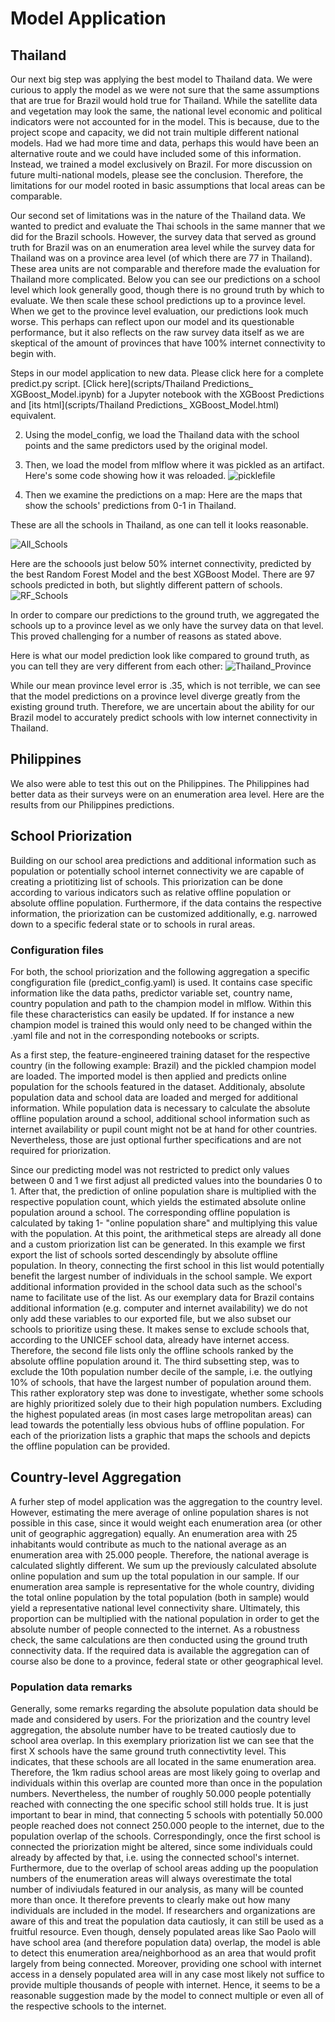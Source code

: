 # Model Application

## Thailand

Our next big step was applying the best model to Thailand data. We were curious to apply the model as we were not sure that the same assumptions that are true for Brazil would hold true for Thailand. While the satellite data and vegetation may look the same, the national level economic and political indicators were not accounted for in the model. This is because, due to the project scope and capacity, we did not train multiple different national models. Had we had more time and data, perhaps this would have been an alternative route and we could have included some of this information. Instead, we trained a model exclusively on Brazil. For more discussion on future multi-national models, please see the conclusion. Therefore, the limitations for our model rooted in basic assumptions that local areas can be comparable.

Our second set of limitations was in the nature of the Thailand data. We wanted to predict and evaluate the Thai schools in the same manner that we did for the Brazil schools. However, the survey data that served as ground truth for Brazil was on an enumeration area level while the survey data for Thailand was on a province area level (of which there are 77 in Thailand). These area units are not comparable and therefore made the evaluation for Thailand more complicated. Below you can see our predictions on a school level which look generally good, though there is no ground truth by which to evaluate. We then scale these school predictions up to a province level. When we get to the province level evaluation, our predictions look much worse. This perhaps can reflect upon our model and its questionable performance, but it also reflects on the raw survey data itself as we are skeptical of the amount of provinces that have 100% internet connectivity to begin with. 

Steps in our model application to new data. Please click here for a complete predict.py script.
[Click here](scripts/Thailand Predictions_ XGBoost_Model.ipynb) for a Jupyter notebook with the XGBoost Predictions and [its html](scripts/Thailand Predictions_ XGBoost_Model.html) equivalent. 

2. Using the model_config, we load the Thailand data with the school points and the same predictors used by the original model.

1. Then, we load the model from mlflow where it was pickled as an artifact. Here's some code showing how it was reloaded.
![picklefile](Images/thailand_pickle_model.PNG)

3. Then we examine the predictions on a map: 
Here are the maps that show the schools' predictions from 0-1 in Thailand.

These are all the schools in Thailand, as one can tell it looks reasonable.

![All_Schools](Images/RF_All_Schools.PNG)

Here are the schoools just below 50% internet connectivity, predicted by the best Random Forest Model and the best XGBoost Model. There are 97 schools predicted in both, but slightly different pattern of schools.
![RF_Schools](Images/Thailand_schols.PNG)


In order to compare our predictions to the ground truth, we aggregated the schools up to a province level as we only have the survey data on that level. This proved challenging for a number of reasons as stated above. 

Here is what our model prediction look like compared to ground truth, as you can tell they are very different from each other:
![Thailand_Province](Images/Thailand_province.PNG)

While our mean province level error is .35, which is not terrible, we can see that the model predictions on a province level diverge greatly from the existing ground truth. Therefore, we are uncertain about the ability for our Brazil model to accurately predict schools with low internet connectivity in Thailand.

## Philippines
We also were able to test this out on the Philippines. The Philippines had better data as their surveys were on an enumeration area level. Here are the results from our Philippines predictions. 

## School Priorization
Building on our school area predictions and additional information such as population or potentially school internet connectivity we are capable of creating a priotitizing list of schools. This priorization can be done according to various indicators such as relative offline population or absolute offline population. Furthermore, if the data contains the respective information, the priorization can be customized additionally, e.g. narrowed down to a specific federal state or to schools in rural areas.

### Configuration files
For both, the school priorization and the following aggregation a specific congfiguration file (predict_config.yaml) is used. It contains case specific information like the data paths, predictor variable set, country name, country population and path to the champion model in mlflow. Within this file these characteristics can easily be updated. If for instance a new champion model is trained this would only need to be changed within the .yaml file and not in the corresponding notebooks or scripts. 

As a first step, the feature-engineered training dataset for the respective country (in the following example: Brazil) and the pickled champion model are loaded. 
The imported model is then applied and predicts online population for the schools featured in the dataset. 
Additionaly, absolute population data and school data are loaded and merged for additional information. While population data is necessary to calculate the absolute offline population around a school, additional school information such as internet availability or pupil count might not be at hand for other countries. Nevertheless, those are just optional further specifications and are not required for priorization. 

Since our predicting model was not restricted to predict only values between 0 and 1 we first adjust all predicted values into the boundaries 0 to 1. 
After that, the prediction of online population share is multiplied with the respective population count, which yields the estimated absolute online population around a school. The corresponding offline population is calculated by taking 1- "online population share" and multiplying this value with the population. 
At this point, the arithmetical steps are already all done and a custom priorization list can be generated. In this example we first export the list of schools sorted descendingly by absolute offline population. In theory, connecting the first school in this list would potentially benefit the largest number of individuals in the school sample. We export additional information provided in the school data such as the school's name to facilitate use of the list.
As our exemplary data for Brazil contains additional information (e.g. computer and internet availability) we do not only add these variables to our exported file, but we also subset our schools to prioritize using these. It makes sense to exclude schools that, according to the UNICEF school data, already have internet access. Therefore, the second file lists only the offline schools ranked by the absolute offline population around it. 
The third subsetting step, was to exclude the 10th population number decile of the sample, i.e. the outlying 10% of schools, that have the largest number of population around them. This rather exploratory step was done to investigate, whether some schools are highly prioritized solely due to their high population numbers. Excluding the highest populated areas (in most cases large metropolitan areas) can lead towards the potentially less obvious hubs of offline population. 
For each of the priorization lists a graphic that maps the schools and depicts the offline population can be provided. 

## Country-level Aggregation 
A furher step of model application was the aggregation to the country level. However, estimating the mere average of online population shares is not possible in this case, since it would weight each enumeration area (or other unit of geographic aggregation) equally. An enumeration area with 25 inhabitants would contribute as much to the national average as an enumeration area with 25.000 people. 
Therefore, the national average is calculated slightly different. We sum up the previously calculated absolute online population and sum up the total population in our sample. If our enumeration area sample is representative for the whole country, dividing the total online population by the total population (both in sample) would yield a representative national level connectivity share. Ultimately, this proportion can be multiplied with the national population in order to get the absolute number of people connected to the internet. As a robustness check, the same calculations are then conducted using the ground truth connectivity data. 
If the required data is available the aggregation can of course also be done to a province, federal state or other geographical level. 

### Population data remarks
Generally, some remarks regarding the absolute population data should be made and considered by users. For the priorization and the country level aggregation, the absolute number have to be treated cautiosly due to school area overlap. In this exemplary priorization list we can see that the first X schools have the same ground truth connectivtity level. This indicates, that these schools are all located in the same enumeration area. Therefore, the 1km radius school areas are most likely going to overlap and individuals within this overlap are counted more than once in the population numbers. Nevertheless, the number of roughly 50.000 people potentially reached with connecting the one specific school still holds true. It is just important to bear in mind, that connecting 5 schools with potentially 50.000 people reached does not connect 250.000 people to the internet, due to the population overlap of the schools.
Correspondingly, once the first school is connected the priorization might be altered, since some individuals could already by affected by that, i.e. using the connected school's internet. 
Furthermore, due to the overlap of school areas adding up the poopulation numbers of the enumeration areas will always overestimate the total number of indiviudals featured in our analysis, as many will be counted more than once. It therefore prevents to clearly make out how many individuals are included in the model. 
If researchers and organizations are aware of this and treat the population data cautiosly, it can still be used as a fruitful resource. Even though, densely populated areas like Sao Paolo will have school area (and therefore population data) overlap, the model is able to detect this enumeration area/neighborhood as an area that would profit largely from being connected. Moreover, providing one school with internet access in a densely populated area will in any case most likely not suffice to provide multiple thousands of people with internet. Hence, it seems to be a reasonable suggestion made by the model to connect multiple or even all of the respective schools to the internet.